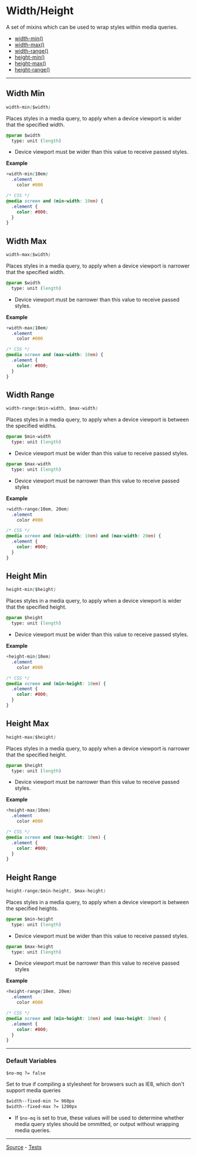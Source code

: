 # Width/Height

A set of mixins which can be used to wrap styles within media queries.

* [width-min()](#width-min)
* [width-max()](#width-max)
* [width-range()](#width-range)
* [height-min()](#height-min)
* [height-max()](#height-max)
* [height-range()](#height-range)

---

## Width Min
```css
width-min($width)
```

Places styles in a media query, to apply when a device viewport is wider that the specified width.

```css
@param $width
  type: unit (length)
```
* Device viewport must be wider than this value to receive passed styles.

**Example**
```css
+width-min(10em)
  .element
    color #000

/* CSS */
@media screen and (min-width: 10em) {
  .element {
    color: #000;
  }
}
```

## Width Max
```css
width-max($width)
```

Places styles in a media query, to apply when a device viewport is narrower that the specified width.

```css
@param $width
  type: unit (length)
```
* Device viewport must be narrower than this value to receive passed styles.

**Example**
```css
+width-max(10em)
  .element
    color #000

/* CSS */
@media screen and (max-width: 10em) {
  .element {
    color: #000;
  }
}
```

## Width Range
```css
width-range($min-width, $max-width)
```

Places styles in a media query, to apply when a device viewport is between the specified widths.

```css
@param $min-width
  type: unit (length)
```
* Device viewport must be wider than this value to receive passed styles.

```css
@param $max-width
  type: unit (length)
```
* Device viewport must be narrower than this value to receive passed styles

**Example**
```css
+width-range(10em, 20em)
  .element
    color #000

/* CSS */
@media screen and (min-width: 10em) and (max-width: 20em) {
  .element {
    color: #000;
  }
}
```

## Height Min
```css
height-min($height)
```

Places styles in a media query, to apply when a device viewport is wider that the specified height.

```css
@param $height
  type: unit (length)
```
* Device viewport must be wider than this value to receive passed styles.

**Example**
```css
+height-min(10em)
  .element
    color #000

/* CSS */
@media screen and (min-height: 10em) {
  .element {
    color: #000;
  }
}
```

## Height Max
```css
height-max($height)
```

Places styles in a media query, to apply when a device viewport is narrower that the specified height.

```css
@param $height
  type: unit (length)
```
* Device viewport must be narrower than this value to receive passed styles.

**Example**
```css
+height-max(10em)
  .element
    color #000

/* CSS */
@media screen and (max-height: 10em) {
  .element {
    color: #000;
  }
}
```

## Height Range
```css
height-range($min-height, $max-height)
```

Places styles in a media query, to apply when a device viewport is between the specified heights.

```css
@param $min-height
  type: unit (length)
```
* Device viewport must be wider than this value to receive passed styles.

```css
@param $max-height
  type: unit (length)
```
* Device viewport must be narrower than this value to receive passed styles

**Example**
```css
+height-range(10em, 20em)
  .element
    color #000

/* CSS */
@media screen and (min-height: 10em) and (max-height: 20em) {
  .element {
    color: #000;
  }
}
```

---

### Default Variables

```css
$no-mq ?= false
```
Set to true if compiling a stylesheet for browsers such as IE8, which don't support media queries

```css
$width--fixed-min ?= 960px
$width--fixed-max ?= 1200px
```
* If `$no-mq` is set to true, these values will be used to determine whether media query styles should be ommitted, or output without wrapping media queries.

---

[Source](https://github.com/jackbrewer/stylus-mixins/blob/master/lib/stylus-mixins/media/width-height.styl) - [Tests](https://github.com/jackbrewer/stylus-mixins/blob/master/test/tests/media/width-height.styl)
